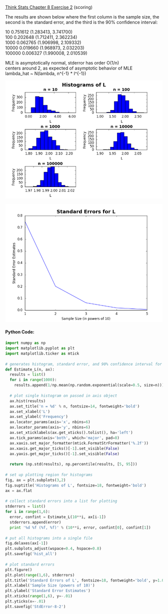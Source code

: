 [Think Stats Chapter 8 Exercise 2](http://greenteapress.com/thinkstats2/html/thinkstats2009.html#toc77) (scoring)

The results are shown below where the first column is the sample size, the second is the standard error, and the third is the 90% confidence interval:

10     0.751612 (1.283413, 3.741700)  
100    0.202648 (1.712411, 2.362234)  
1000   0.062765 (1.906998, 2.109332)  
10000  0.019660 (1.968973, 2.032203)  
100000 0.006327 (1.990008, 2.010539)

MLE is asymptotically normal, stderror has order O(1/n)                       
centers around 2, as expected of asymptotic behavior of MLE                   
lambda_hat ~ N(lambda, n^{-1} * I^{-1})  

![alt-text](https://github.com/a3huang/dsp/blob/master/img/hist_all.png)

![alt-text](https://github.com/a3huang/dsp/blob/master/img/StdError-8-2.png)

#### Python Code:
```python
import numpy as np
import matplotlib.pyplot as plt
import matplotlib.ticker as mtick

# generates histogram, standard error, and 90% confidence interval for L        
def Estimate_L(n, ax):
  results = list()
  for i in range(1000):
    results.append(1/np.mean(np.random.exponential(scale=0.5, size=n)))

  # plot single histogram on passed in axis object                              
  ax.hist(results)
  ax.set_title('n = %d' % n, fontsize=14, fontweight='bold')
  ax.set_xlabel('L')
  ax.set_ylabel('Frequency')
  ax.locator_params(axis='x', nbins=6)
  ax.locator_params(axis='y', nbins=6)
  ax.set_xticklabels(ax.get_xticks().tolist(), ha='left')
  ax.tick_params(axis='both', which='major', pad=8)
  ax.xaxis.set_major_formatter(mtick.FormatStrFormatter('%.2f'))
  ax.xaxis.get_major_ticks()[-1].set_visible(False)
  ax.yaxis.get_major_ticks()[-1].set_visible(False)

  return (np.std(results), np.percentile(results, [5, 95]))

# set up plotting region for histograms                                         
fig, ax = plt.subplots(3,2)
fig.suptitle('Histograms of L', fontsize=18, fontweight='bold')
ax = ax.flat

# collect standard errors into a list for plotting                              
stderrors = list()
for i in range(1,6):
  error, confint = Estimate_L(10**i, ax[i-1])
  stderrors.append(error)
  print '%d %f (%f, %f)' % (10**i, error, confint[0], confint[1])

# put all histograms into a single file                                         
fig.delaxes(ax[-1])
plt.subplots_adjust(wspace=0.4, hspace=0.8)
plt.savefig('hist_all')

# plot standard errors
plt.figure()
plt.plot(range(1,6), stderrors)
plt.title('Standard Errors of L', fontsize=18, fontweight='bold', y=1.01)
plt.xlabel('Sample Size (powers of 10)')
plt.ylabel('Standard Error Estimates')
plt.xticks(range(1,6), y=-.01)
plt.yticks(x=-.01)
plt.savefig('StdError-8-2')
```
